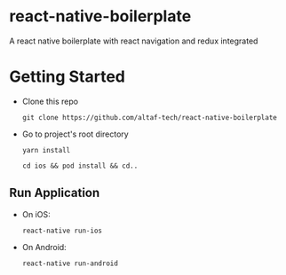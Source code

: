 # react-native-boilerplate
A react native boilerplate with react navigation and redux integrated


# Getting Started
* Clone this repo

  ```git clone https://github.com/altaf-tech/react-native-boilerplate```
  
* Go to project's root directory
  
  ```yarn install```
 
  ```cd ios && pod install && cd..```
  
## Run Application

* On iOS:

  ```react-native run-ios```

* On Android:

  ```react-native run-android```

